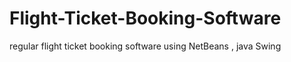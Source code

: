 # Flight-Ticket-Booking-Software
regular flight ticket booking software using NetBeans , java Swing
